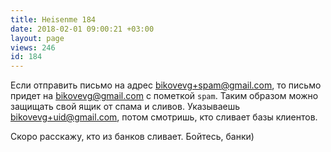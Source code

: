 ```yaml
---
title: Heisenme 184
date: 2018-02-01 09:00:21 +03:00
layout: page
views: 246
id: 184
---
```


Если отправить письмо на адрес bikovevg+spam@gmail.com, то письмо придет на bikovevg@gmail.com с пометкой `spam`. Таким образом можно защищать свой ящик от спама и сливов. Указываешь bikovevg+uid@gmail.com, потом смотришь, кто сливает базы клиентов.

Скоро расскажу, кто из банков сливает. Бойтесь, банки)



